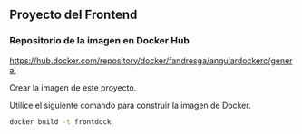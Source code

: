 ## Proyecto del Frontend

### Repositorio de la imagen en Docker Hub

https://hub.docker.com/repository/docker/fandresga/angulardockerc/general

Crear la imagen de este proyecto.

Utilice el siguiente comando para construir la imagen de Docker. 

```bash
docker build -t frontdock